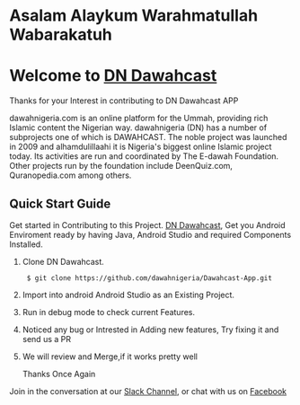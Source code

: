 # Asalam Alaykum Warahmatullah Wabarakatuh
# Welcome to [DN Dawahcast](https://play.google.com/store/apps/details?id=com.apps.dawahcast&hl=en) 

Thanks for your Interest in contributing to DN Dawahcast APP

dawahnigeria.com is an online platform for the Ummah, providing rich Islamic content the Nigerian way.
dawahnigeria (DN) has a number of subprojects one of which is DAWAHCAST.
The noble project was launched in 2009 and alhamdulillaahi it is Nigeria's biggest online Islamic project today.
Its activities are run and coordinated by The E-dawah Foundation.
Other projects run by the foundation include DeenQuiz.com, Quranopedia.com among others.

## Quick Start Guide

Get started in Contributing to this Project. [DN Dawahcast](https://play.google.com/store/apps/details?id=com.apps.dawahcast&hl=en), 
Get you Android Enviroment ready  by having  Java, Android Studio and required Components Installed.

1. Clone DN Dawahcast.

        $ git clone https://github.com/dawahnigeria/Dawahcast-App.git

2. Import into android Android Studio as an Existing Project.


3. Run in debug mode to check current Features.

4. Noticed any bug or Intrested in Adding new features, Try fixing it and send us a PR


5. We will review and Merge,if it works pretty well
        
    Thanks Once Again 
    
Join in the conversation at our [Slack Channel](http://bit.ly/JoinDNTechSlackCommunity), or chat with us on [Facebook](https://facebook.com/dawahnigeria) 
